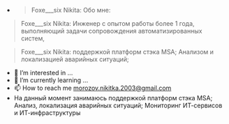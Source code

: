 - > Foxe___six Nikita:
Обо мне:

> Foxe___six Nikita:
Инженер с опытом работы более 1 года, выполняющий задачи сопровождения автоматизированных систем,

> Foxe___six Nikita:
поддержкой платформ стэка MSA; Анализом и локализацией аварийных ситуаций;

- 👀 I’m interested in ...
- 🌱 I’m currently learning ...
- 📫 How to reach me morozov.nikitka.2003@gmail.com
- На данный момент занимаюсь поддержкой платформ стэка MSA;
  Анализ, локализация аварийных ситуаций;
  Мониторинг ИТ-сервисов и ИТ-инфраструктуры


<!---
F0XEG/F0XEG is a ✨ special ✨ repository because its `README.md` (this file) appears on your GitHub profile.
You can click the Preview link to take a look at your changes.
--->
